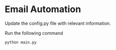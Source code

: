 # Email Automation

Update the config.py file with relevant information.

Run the following command

```
python main.py
```
